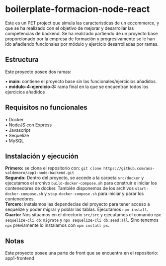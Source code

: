 # boilerplate-formacion-node-react

Este es un PET project que simula las características de un eccommerce, y que se ha realizado con el objetivo de mejorar y desarrollar las competencias de backend. Se ha realizado partiendo de un proyecto base proporcionado por la empresa de formación y progresivamente se le han ido añadiendo funcionales por módulo y ejercicio desarrolladas por ramas. 


## Estructura ##
Este proyecto posee dos ramas:

• **main:** contiene el proyecto base sin las funcionales/ejercicios añadidos.  
• **módulo-4-ejercicio-3:** rama final en la que se encuentran todos los ejercicios añadidos
## Requisitos no funcionales ## 

• Docker  
• NodeJS con Express  
• Javascript  
• Sequelize  
• MySQL

## Instalación y ejecución ##

**Primero:** se clona el repositorio con: `git clone https://github.com/ana-valdemoro/app1-node-backend.git`   
**Segundo:** Dentro del proyecto, se accede a la carpeta `src/docker` y ejecutamos el archivo `build-docker-compose.sh` para construir e iniciar los contenedores de docker. También disponemos de los archivos `start-docker-compose.sh` y `stop-docker-compose.sh` para iniciar y parar los contenedores.  
**Tercero:** instalamos las dependecias del proyecto para tener acceso a sequelize y poder migrar y poblar las tablas. Ejecutamos `npm install`.  
**Cuarto:** Nos situamos en el directorio `src/src` y ejecutamos el comando `npx sequelize-cli db:migrate` y  `npx sequelize-cli db:seed:all`. Sino tenemos `npx` previamente lo instalamos con `npm install px`.

## Notas ##
Este proyecto posee una parte de front que se encuentra en el repositorio: app1-frontend
